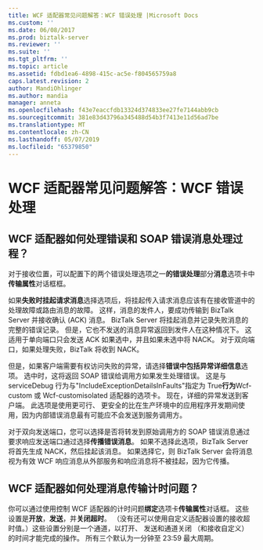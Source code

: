```yaml
---
title: WCF 适配器常见问题解答：WCF 错误处理 |Microsoft Docs
ms.custom: ''
ms.date: 06/08/2017
ms.prod: biztalk-server
ms.reviewer: ''
ms.suite: ''
ms.tgt_pltfrm: ''
ms.topic: article
ms.assetid: fdbd1ea6-4898-415c-ac5e-f804565759a8
caps.latest.revision: 2
author: MandiOhlinger
ms.author: mandia
manager: anneta
ms.openlocfilehash: f43e7eaccfdb13324d374833ee27fe7144abb9cb
ms.sourcegitcommit: 381e83d43796a345488d54b3f7413e11d56ad7be
ms.translationtype: MT
ms.contentlocale: zh-CN
ms.lasthandoff: 05/07/2019
ms.locfileid: "65379850"
---
```

# <a name="wcf-adapter-faq-wcf-error-handling"></a>WCF 适配器常见问题解答：WCF 错误处理
## <a name="how-do-the-wcf-adapters-handle-errors-and-soap-faults-during-message-processing"></a>WCF 适配器如何处理错误和 SOAP 错误消息处理过程？  
 对于接收位置，可以配置下的两个错误处理选项之一**的错误处理**部分**消息**选项卡中**传输属性**对话框框。  
  
 如果**失败时挂起请求消息**选择选项后，将挂起传入请求消息应该有在接收管道中的处理故障或路由消息的故障。 这样，消息的发件人，要成功传输到 BizTalk Server 并接收确认 (ACK) 消息。 BizTalk Server 将挂起消息并记录失败消息的完整的错误记录。 但是，它也不发送的消息异常返回到发件人在这种情况下。 这适用于单向端口只会发送 ACK 如果选中，并且如果未选中将 NACK。 对于双向端口，如果处理失败，BizTalk 将收到 NACK。  
  
 但是，如果客户端需要有权访问失败的异常，请选择**错误中包括异常详细信息**选项。 选中时，这将返回 SOAP 错误给调用方如果发生处理错误。 这是与 serviceDebug 行为与"IncludeExceptionDetailsInFaults"指定为 True**行为**Wcf-custom 或 Wcf-customisolated 适配器的选项卡。 现在，详细的异常发送到客户端。 此选项是使用更可行、 更安全的比在生产环境中的应用程序开发期间使用，因为内部错误消息最有可能应不会发送到服务调用方。  
  
 对于双向发送端口，您可以选择是否将转发到原始调用方的 SOAP 错误消息通过要求响应发送端口通过选择**传播错误消息**。 如果不选择此选项，BizTalk Server 将首先生成 NACK，然后挂起该消息。 如果选择它，则 BizTalk Server 会将消息视为有效 WCF 响应消息从外部服务和响应消息将不被挂起，因为它传播。  
  
## <a name="how-do-the-wcf-adapters-handle-message-transmission-timing-issues"></a>WCF 适配器如何处理消息传输计时问题？  
 你可以通过使用控制 WCF 适配器的计时问题**绑定**选项卡**传输属性**对话框。 这些设置是**开放**，**发送**，并**关闭超时**。 （没有还可以使用自定义适配器设置的接收超时值。）这些设置分别是一个通道，以打开、 发送和通道关闭 （和接收自定义） 的时间才能完成的操作。 所有三个默认为一分钟至 23:59 最大周期。